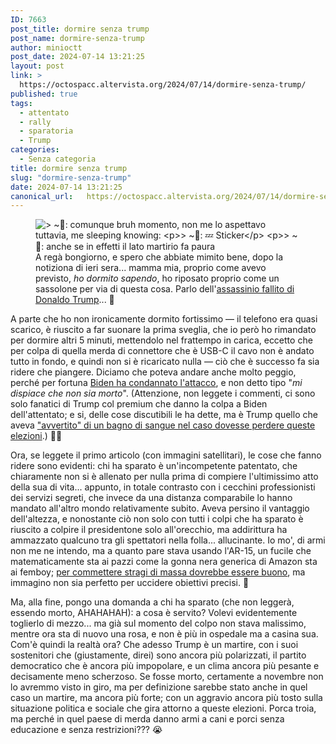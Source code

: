 ```yaml
---
ID: 7663
post_title: dormire senza trump
post_name: dormire-senza-trump
author: minioctt
post_date: 2024-07-14 13:21:25
layout: post
link: >
  https://octospacc.altervista.org/2024/07/14/dormire-senza-trump/
published: true
tags:
  - attentato
  - rally
  - sparatoria
  - Trump
categories:
  - Senza categoria
title: dormire senza trump
slug: "dormire-senza-trump"
date: 2024-07-14 13:21:25
canonical_url:   https://octospacc.altervista.org/2024/07/14/dormire-senza-trump/
---
```

<!-- wp:image {"id":7664,"sizeSlug":"full","linkDestination":"none"} -->
<figure class="wp-block-image size-full"><img src="https://octospacc.github.io/microblog-mirror/assets/uploads/2024/07/image-4.png" alt="&gt; ~🍈:
comunque bruh momento, non me lo aspettavo
tuttavia,
me sleeping knowing:

&gt; ~🍈:
💤 Sticker

&gt; ~🍈:
anche se in effetti il lato martirio fa paura
" class="wp-image-7664"/><figcaption class="wp-element-caption">A regà bongiorno, e spero che abbiate mimito bene, dopo la notiziona di ieri sera... mamma mia, proprio come avevo previsto, <em>ho dormito sapendo</em>, ho riposato proprio come un sassolone per via di questa cosa. Parlo dell'<a href="https://www.ilpost.it/2024/07/14/attentato-trump-cosa-sappiamo/">assassinio fallito di Donaldo Trump</a>... 🔫️</figcaption></figure>
<!-- /wp:image -->

<!-- wp:paragraph -->
<p markdown="1"></p>
<!-- /wp:paragraph -->

<!-- wp:paragraph -->
<p markdown="1">A parte che ho non ironicamente dormito fortissimo — il telefono era quasi scarico, è riuscito a far suonare la prima sveglia, che io però ho rimandato per dormire altri 5 minuti, mettendolo nel frattempo in carica, eccetto che per colpa di quella merda di connettore che è USB-C il cavo non è andato tutto in fondo, e quindi non si è ricaricato nulla — ciò che è successo fa sia ridere che piangere. Diciamo che poteva andare anche molto peggio, perché per fortuna <a href="https://x.com/POTUS/status/1812275407044940079">Biden ha condannato l'attacco</a>, e non detto tipo "<em>mi dispiace che non sia morto</em>". (Attenzione, non leggete i commenti, ci sono solo fanatici di Trump col premium che danno la colpa a Biden dell'attentato; e si, delle cose discutibili le ha dette, ma è Trump quello che aveva <a href="https://www.reuters.com/world/us/bloodbath-vermin-animals-trumps-rhetoric-trail-2024-03-22/">"avvertito" di un bagno di sangue nel caso dovesse perdere queste elezioni</a>.) 😵‍💫️</p>
<!-- /wp:paragraph -->

<!-- wp:paragraph -->
<p markdown="1">Ora, se leggete il primo articolo (con immagini satellitari), le cose che fanno ridere sono evidenti: chi ha sparato è un'incompetente patentato, che chiaramente non si è allenato per nulla prima di compiere l'ultimissimo atto della sua di vita... appunto, in totale contrasto con i cecchini professionisti dei servizi segreti, che invece da una distanza comparabile lo hanno mandato all'altro mondo relativamente subito. Aveva persino il vantaggio dell'altezza, e nonostante ciò non solo con tutti i colpi che ha sparato è riuscito a colpire il presidentone solo all'orecchio, ma addirittura ha ammazzato qualcuno tra gli spettatori nella folla... allucinante. Io mo', di armi non me ne intendo, ma a quanto pare stava usando l'AR-15, un fucile che matematicamente sta ai pazzi come la gonna nera generica di Amazon sta ai femboy; <a href="https://en.wikipedia.org/wiki/AR-15%E2%80%93style_rifle#Crime_and_mass_shootings">per commettere stragi di massa dovrebbe essere buono</a>, ma immagino non sia perfetto per uccidere obiettivi precisi. 🤯️</p>
<!-- /wp:paragraph -->

<!-- wp:paragraph -->
<p markdown="1">Ma, alla fine, pongo una domanda a chi ha sparato (che non leggerà, essendo morto, AHAHAHAH): a cosa è servito? Volevi evidentemente toglierlo di mezzo... ma già sul momento del colpo non stava malissimo, mentre ora sta di nuovo una rosa, e non è più in ospedale ma a casina sua. Com'è quindi la realtà ora? Che adesso Trump è un martire, con i suoi sostenitori che (giustamente, direi) sono ancora più polarizzati, il partito democratico che è ancora più impopolare, e un clima ancora più pesante e decisamente meno scherzoso. Se fosse morto, certamente a novembre non lo avremmo visto in giro, ma per definizione sarebbe stato anche in quel caso un martire, ma ancora più forte; con un aggravio ancora più tosto sulla situazione politica e sociale che gira attorno a queste elezioni. Porca troia, ma perché in quel paese di merda danno armi a cani e porci senza educazione e senza restrizioni??? 😭️</p>
<!-- /wp:paragraph -->